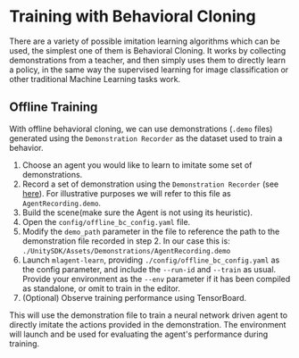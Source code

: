 # Training with Behavioral Cloning

There are a variety of possible imitation learning algorithms which can 
be used, the simplest one of them is Behavioral Cloning. It works by collecting 
demonstrations from a teacher, and then simply uses them to directly learn a 
policy, in the same way the supervised learning for image classification 
or other traditional Machine Learning tasks work.

## Offline Training

With offline behavioral cloning, we can use demonstrations (`.demo` files) 
generated using the `Demonstration Recorder` as the dataset used to train a behavior.

1. Choose an agent you would like to learn to imitate some set of demonstrations. 
2. Record a set of demonstration using the `Demonstration Recorder` (see [here](Training-Imitation-Learning.md)). 
   For illustrative purposes we will refer to this file as `AgentRecording.demo`. 
3. Build the scene(make sure the Agent is not using its heuristic). 
4. Open the `config/offline_bc_config.yaml` file. 
5. Modify the `demo_path` parameter in the file to reference the path to the 
   demonstration file recorded in step 2. In our case this is: 
   `./UnitySDK/Assets/Demonstrations/AgentRecording.demo`
6. Launch `mlagent-learn`, providing `./config/offline_bc_config.yaml` 
   as the config parameter, and include the `--run-id` and `--train` as usual. 
   Provide your environment as the `--env` parameter if it has been compiled 
   as standalone, or omit to train in the editor.
7. (Optional) Observe training performance using TensorBoard.

This will use the demonstration file to train a neural network driven agent 
to directly imitate the actions provided in the demonstration. The environment 
will launch and be used for evaluating the agent's performance during training.

